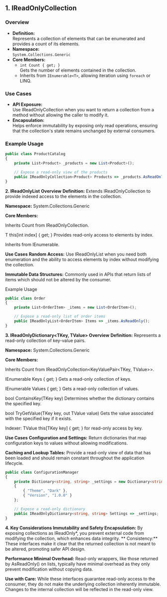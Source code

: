 ## 1. IReadOnlyCollection<T>

### Overview
- **Definition:**  
  Represents a collection of elements that can be enumerated and provides a count of its elements.
- **Namespace:**  
  `System.Collections.Generic`
- **Core Members:**  
  - `int Count { get; }`  
    Gets the number of elements contained in the collection.
  - Inherits from `IEnumerable<T>`, allowing iteration using `foreach` or LINQ.
  
### Use Cases
- **API Exposure:**  
  Use IReadOnlyCollection<T> when you want to return a collection from a method without allowing the caller to modify it.
- **Encapsulation:**  
  Helps enforce immutability by exposing only read operations, ensuring that the collection's state remains unchanged by external consumers.

### Example Usage
```typescript
public class ProductCatalog
{
    private List<Product> _products = new List<Product>();

    // Expose a read-only view of the products
    public IReadOnlyCollection<Product> Products => _products.AsReadOnly();
}
```

**2. IReadOnlyList<T>**
**Overview**
**Definition:**
Extends IReadOnlyCollection<T> to provide indexed access to the elements in the collection.

**Namespace:**
System.Collections.Generic

**Core Members:**

Inherits Count from IReadOnlyCollection<T>.

T this[int index] { get; }
Provides read-only access to elements by index.

Inherits from IEnumerable<T>.

**Use Cases**
**Random Access:**
Use IReadOnlyList<T> when you need both enumeration and the ability to access elements by index without modifying the collection.

**Immutable Data Structures:**
Commonly used in APIs that return lists of items which should not be altered by the consumer.

Example Usage
```typescript
public class Order
{
    private List<OrderItem> _items = new List<OrderItem>();

    // Expose a read-only list of order items
    public IReadOnlyList<OrderItem> Items => _items.AsReadOnly();
}
```

**3. IReadOnlyDictionary<TKey, TValue>
Overview**
**Definition:**
Represents a read-only collection of key-value pairs.

**Namespace:**
System.Collections.Generic

**Core Members:**

Inherits Count from IReadOnlyCollection<KeyValuePair<TKey, TValue>>.

IEnumerable<TKey> Keys { get; }
Gets a read-only collection of keys.

IEnumerable<TValue> Values { get; }
Gets a read-only collection of values.

bool ContainsKey(TKey key)
Determines whether the dictionary contains the specified key.

bool TryGetValue(TKey key, out TValue value)
Gets the value associated with the specified key if it exists.

Indexer: TValue this[TKey key] { get; } for read-only access by key.

**Use Cases**
**Configuration and Settings:**
Return dictionaries that map configuration keys to values without allowing modifications.

**Caching and Lookup Tables:**
Provide a read-only view of data that has been loaded and should remain constant throughout the application lifecycle.

```typescript
public class ConfigurationManager
{
    private Dictionary<string, string> _settings = new Dictionary<string, string>
    {
        { "Theme", "Dark" },
        { "Version", "1.0.0" }
    };

    // Expose a read-only dictionary
    public IReadOnlyDictionary<string, string> Settings => _settings;
}
```

**4. Key Considerations
Immutability and Safety
Encapsulation:**
By exposing collections as IReadOnly*, you prevent external code from modifying the collection, which enhances data integrity.
**
Consistency:**
These interfaces make it clear that the returned collection is not meant to be altered, promoting safer API design.

**Performance
Minimal Overhead:**
Read-only wrappers, like those returned by AsReadOnly() on lists, typically have minimal overhead as they only prevent modification without copying data.

**Use with Care:**
While these interfaces guarantee read-only access to the consumer, they do not make the underlying collection inherently immutable. Changes to the internal collection will be reflected in the read-only view.
